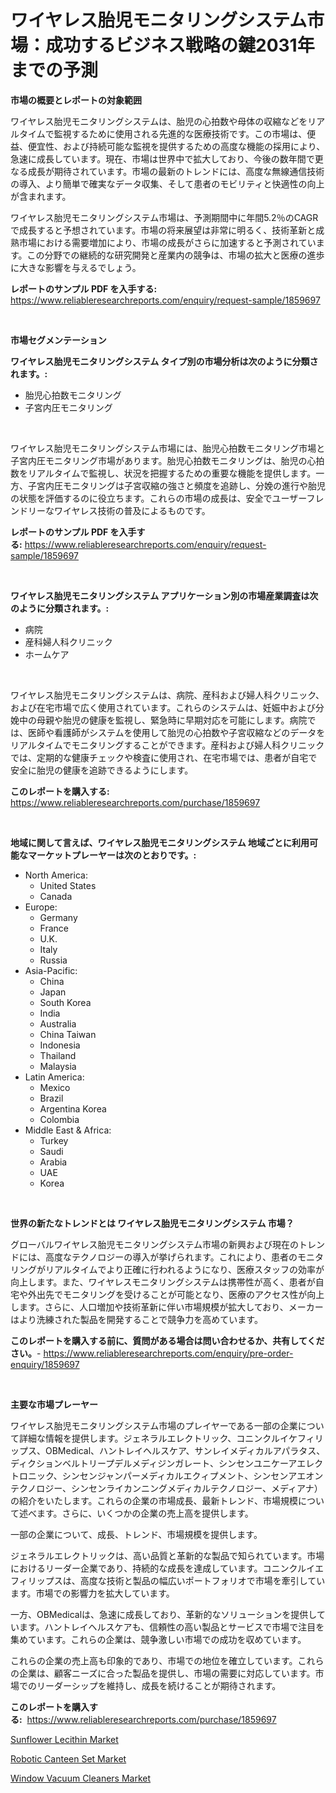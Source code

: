 <p><h1>ワイヤレス胎児モニタリングシステム市場：成功するビジネス戦略の鍵2031年までの予測</h1></p><p><strong>市場の概要とレポートの対象範囲</strong></p>
<p><p>ワイヤレス胎児モニタリングシステムは、胎児の心拍数や母体の収縮などをリアルタイムで監視するために使用される先進的な医療技術です。この市場は、便益、便宜性、および持続可能な監視を提供するための高度な機能の採用により、急速に成長しています。現在、市場は世界中で拡大しており、今後の数年間で更なる成長が期待されています。市場の最新のトレンドには、高度な無線通信技術の導入、より簡単で確実なデータ収集、そして患者のモビリティと快適性の向上が含まれます。</p><p>ワイヤレス胎児モニタリングシステム市場は、予測期間中に年間5.2％のCAGRで成長すると予想されています。市場の将来展望は非常に明るく、技術革新と成熟市場における需要増加により、市場の成長がさらに加速すると予測されています。この分野での継続的な研究開発と産業内の競争は、市場の拡大と医療の進歩に大きな影響を与えるでしょう。</p></p>
<p><strong>レポートのサンプル PDF を入手する:</strong> <a href="https://www.reliableresearchreports.com/enquiry/request-sample/1859697">https://www.reliableresearchreports.com/enquiry/request-sample/1859697</a></p>
<p>&nbsp;</p>
<p><strong>市場セグメンテーション</strong></p>
<p><strong>ワイヤレス胎児モニタリングシステム タイプ別の市場分析は次のように分類されます。:</strong></p>
<p><ul><li>胎児心拍数モニタリング</li><li>子宮内圧モニタリング</li></ul></p>
<p>&nbsp;</p>
<p><p>ワイヤレス胎児モニタリングシステム市場には、胎児心拍数モニタリング市場と子宮内圧モニタリング市場があります。胎児心拍数モニタリングは、胎児の心拍数をリアルタイムで監視し、状況を把握するための重要な機能を提供します。一方、子宮内圧モニタリングは子宮収縮の強さと頻度を追跡し、分娩の進行や胎児の状態を評価するのに役立ちます。これらの市場の成長は、安全でユーザーフレンドリーなワイヤレス技術の普及によるものです。</p></p>
<p><strong>レポートのサンプル PDF を入手する:</strong>&nbsp;<a href="https://www.reliableresearchreports.com/enquiry/request-sample/1859697">https://www.reliableresearchreports.com/enquiry/request-sample/1859697</a></p>
<p>&nbsp;</p>
<p><strong> ワイヤレス胎児モニタリングシステム アプリケーション別の市場産業調査は次のように分類されます。:</strong></p>
<p><ul><li>病院</li><li>産科婦人科クリニック</li><li>ホームケア</li></ul></p>
<p>&nbsp;</p>
<p><p>ワイヤレス胎児モニタリングシステムは、病院、産科および婦人科クリニック、および在宅市場で広く使用されています。これらのシステムは、妊娠中および分娩中の母親や胎児の健康を監視し、緊急時に早期対応を可能にします。病院では、医師や看護師がシステムを使用して胎児の心拍数や子宮収縮などのデータをリアルタイムでモニタリングすることができます。産科および婦人科クリニックでは、定期的な健康チェックや検査に使用され、在宅市場では、患者が自宅で安全に胎児の健康を追跡できるようにします。</p></p>
<p><strong>このレポートを購入する:</strong>&nbsp; <a href="https://www.reliableresearchreports.com/purchase/1859697">https://www.reliableresearchreports.com/purchase/1859697</a></p>
<p>&nbsp;</p>
<p><strong>地域に関して言えば、ワイヤレス胎児モニタリングシステム 地域ごとに利用可能なマーケットプレーヤーは次のとおりです。:</strong></p>
<p><ul>
    <li>
        North America:
        <ul>
            <li>United States</li>
            <li>Canada</li>
        </ul>
    </li>
    <li>
        Europe:
        <ul>
            <li>Germany</li>
            <li>France</li>
            <li>U.K.</li>
            <li>Italy</li>
            <li>Russia</li>
        </ul>
    </li>
    <li>
        Asia-Pacific:
        <ul>
            <li>China</li>
            <li>Japan</li>
            <li>South Korea</li>
            <li>India</li>
            <li>Australia</li>
            <li>China Taiwan</li>
            <li>Indonesia</li>
            <li>Thailand</li>
            <li>Malaysia</li>
        </ul>
    </li>
    <li>
        Latin America:
        <ul>
            <li>Mexico</li>
            <li>Brazil</li>
            <li>Argentina Korea</li>
            <li>Colombia</li>
        </ul>
    </li>
    <li>
        Middle East & Africa:
        <ul>
            <li>Turkey</li>
            <li>Saudi</li>
            <li>Arabia</li>
            <li>UAE</li>
            <li>Korea</li>
        </ul>
    </li>
    </ul></p>
<p>&nbsp;</p>
<p><strong>世界の新たなトレンドとは ワイヤレス胎児モニタリングシステム 市場？</strong></p>
<p><p>グローバルワイヤレス胎児モニタリングシステム市場の新興および現在のトレンドには、高度なテクノロジーの導入が挙げられます。これにより、患者のモニタリングがリアルタイムでより正確に行われるようになり、医療スタッフの効率が向上します。また、ワイヤレスモニタリングシステムは携帯性が高く、患者が自宅や外出先でモニタリングを受けることが可能となり、医療のアクセス性が向上します。さらに、人口増加や技術革新に伴い市場規模が拡大しており、メーカーはより洗練された製品を開発することで競争力を高めています。</p></p>
<p><strong>このレポートを購入する前に、質問がある場合は問い合わせるか、共有してください。</strong>- <a href="https://www.reliableresearchreports.com/enquiry/pre-order-enquiry/1859697">https://www.reliableresearchreports.com/enquiry/pre-order-enquiry/1859697</a></p>
<p>&nbsp;</p>
<p><strong>主要な市場プレーヤー</strong></p>
<p><p>ワイヤレス胎児モニタリングシステム市場のプレイヤーである一部の企業について詳細な情報を提供します。ジェネラルエレクトリック、コニンクルイケフィリップス、OBMedical、ハントレイヘルスケア、サンレイメディカルアパラタス、ディクションベルトリープデルメディジンガレート、シンセンユニケーアエレクトロニック、シンセンジャンパーメディカルエクィプメント、シンセンアエオンテクノロジー、シンセンライカンニングメディカルテクノロジー、メディアナ）の紹介をいたします。これらの企業の市場成長、最新トレンド、市場規模について述べます。さらに、いくつかの企業の売上高を提供します。</p><p>一部の企業について、成長、トレンド、市場規模を提供します。</p><p>ジェネラルエレクトリックは、高い品質と革新的な製品で知られています。市場におけるリーダー企業であり、持続的な成長を達成しています。コニンクルイエフィリップスは、高度な技術と製品の幅広いポートフォリオで市場を牽引しています。市場での影響力を拡大しています。</p><p>一方、OBMedicalは、急速に成長しており、革新的なソリューションを提供しています。ハントレイヘルスケアも、信頼性の高い製品とサービスで市場で注目を集めています。これらの企業は、競争激しい市場での成功を収めています。</p><p>これらの企業の売上高も印象的であり、市場での地位を確立しています。これらの企業は、顧客ニーズに合った製品を提供し、市場の需要に対応しています。市場でのリーダーシップを維持し、成長を続けることが期待されます。</p></p>
<p><strong>このレポートを購入する:</strong>&nbsp;&nbsp;<a href="https://www.reliableresearchreports.com/purchase/1859697">https://www.reliableresearchreports.com/purchase/1859697</a></p>
<p><p><a href="https://view.publitas.com/reportprime-1/sunflower-lecithin-market-size-market-trends-and-growth-outlook-forecasted-for-period-from-2024-to-2031/">Sunflower Lecithin Market</a></p><p><a href="https://funky-papaya-cf4.notion.site/Robotic-Canteen-Set-Market-Research-Report-Reveals-The-Latest-Trends-And-Opportunities-of-this-Marke-ab5d8c56299740c69ec64d477880f067">Robotic Canteen Set Market</a></p><p><a href="https://confirmed-shield-e13.notion.site/Window-Vacuum-Cleaners-Market-Furnish-Information-about-Market-Size-Market-Share-Market-Dynamics--36ab28537c4441ec8e03649e9e5cf3d6">Window Vacuum Cleaners Market</a></p></p>